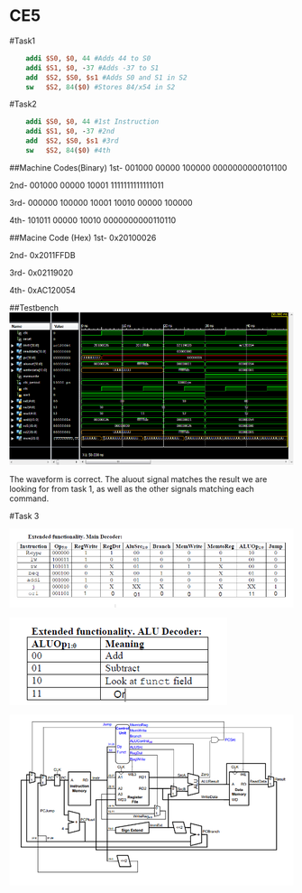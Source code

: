 CE5
======
#Task1

```mips
	addi $S0, $0, 44 #Adds 44 to S0
	addi $S1, $0, -37 #Adds -37 to S1
	add  $S2, $S0, $s1 #Adds S0 and S1 in S2
	sw   $S2, 84($0) #Stores 84/x54 in S2
```

#Task2
```mips
	addi $S0, $0, 44 #1st Instruction
	addi $S1, $0, -37 #2nd
	add  $S2, $S0, $s1 #3rd
	sw   $S2, 84($0) #4th
```
##Machine Codes(Binary)
1st- 001000 00000 100000 0000000000101100

2nd- 001000 00000 10001 1111111111111011

3rd- 000000 100000 10001 10010 00000 100000

4th- 101011 00000 10010 0000000000110110

##Macine Code (Hex)
1st- 0x20100026

2nd- 0x2011FFDB

3rd- 0x02119020

4th- 0xAC120054

##Testbench
![Alt Text](https://github.com/RyanRedhead/CE5/blob/master/Task2.PNG?raw=true)

The waveform is correct. The aluout signal matches the result we are looking for from task 1, as well as the other signals matching each command. 

#Task 3

![Alt Text](https://github.com/RyanRedhead/CE5/blob/master/MainDecoder.PNG?raw=true)

![Alt Text](https://github.com/RyanRedhead/CE5/blob/master/ALUdecoder.PNG?raw=true)

![Alt Text](https://github.com/RyanRedhead/CE5/blob/master/ALUSchematic.PNG?raw=true)

